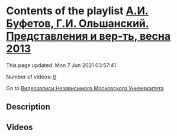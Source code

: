 # Contents of the playlist [А.И. Буфетов, Г.И. Ольшанский. Представления и вер-ть, весна 2013](https://www.youtube.com/playlist?list=PLp9ABVh6_x4HWBoHqmKXltYwGckLYMGSJ)

This page updated: Mon 7 Jun 2021 03:57:41

Number of videos: [0](#videos)

Go to [Видеозаписи Независимого Московского Университета](../README.md)

## Description



## Videos

